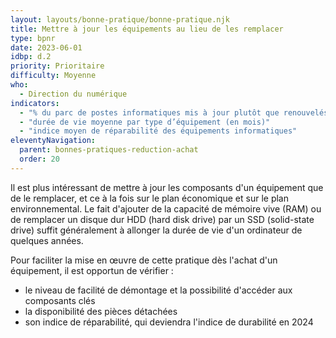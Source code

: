 ```yaml
---
layout: layouts/bonne-pratique/bonne-pratique.njk
title: Mettre à jour les équipements au lieu de les remplacer
type: bpnr
date: 2023-06-01
idbp: d.2
priority: Prioritaire
difficulty: Moyenne
who:
  - Direction du numérique
indicators:
  - "% du parc de postes informatiques mis à jour plutôt que renouvelés"
  - "durée de vie moyenne par type d’équipement (en mois)"
  - "indice moyen de réparabilité des équipements informatiques"
eleventyNavigation:
  parent: bonnes-pratiques-reduction-achat
  order: 20
---
```


Il est plus intéressant de mettre à jour les composants d'un équipement que de le remplacer, et ce à la fois sur le plan économique et sur le plan environnemental. Le fait d'ajouter de la capacité de 	mémoire vive (RAM) ou de remplacer un disque dur HDD (hard disk drive) par un SSD (solid-state drive) suffit généralement à allonger la durée de vie d'un ordinateur de quelques années.

Pour faciliter la mise en œuvre de cette pratique dès l'achat d'un équipement, il est opportun de vérifier : 

* le niveau de facilité de démontage et la possibilité d'accéder aux composants clés
* la disponibilité des pièces détachées
* son indice de réparabilité, qui deviendra l'indice de durabilité en 2024

